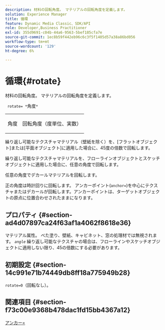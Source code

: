 ```yaml
---
description: 材料の回転角度。 マテリアルの回転角度を定義します。
solution: Experience Manager
title: 循環
feature: Dynamic Media Classic、SDK/API
role: Developer,Business Practitioner
exl-id: 355d9691-c04b-44a6-9563-5bef185cfa7e
source-git-commit: 1ec8b59f442eb96c6c3f5f1405d57a38a86bd056
workflow-type: tm+mt
source-wordcount: '129'
ht-degree: 6%

---
```


# 循環{#rotate}

材料の回転角度。 マテリアルの回転角度を定義します。

` rotate= *`角度`*`

<table id="simpletable_F1A87ECD86E8429788825374A6882CB9"> 
 <tr class="strow"> 
  <td class="stentry"> <p> <span class="varname"> 角度 </span> </p> </td> 
  <td class="stentry"> <p>回転角度（度単位、実数） </p> </td> 
 </tr> 
</table>

繰り返し可能なテクスチャマテリアル（壁紙を除く）を、[フラットオブジェクト]または[平面オブジェクト]に適用した場合に、45度の倍数で回転します。

繰り返し可能なテクスチャマテリアルを、フローラインオブジェクトとスケッチオブジェクトに適用した場合に、任意の角度で回転します。

任意の角度でデカールマテリアルを回転します。

正の角度は時計回りに回転します。 アンカーポイント(`anchor=`)を中心にテクスチャまたはデカールが回転します。アンカーポイントは、ターゲットオブジェクトの原点に位置合わせされたままになります。

## プロパティ {#section-ad4d07897ca24f63af1a4062f8618e36}

マテリアル属性。 べた塗り、壁紙、キャビネット、窓の処理材では無視されます。 *`angle`* 繰り返し可能なテクスチャの場合は、フローラインやスケッチオブジェクトに適用しない限り、45の倍数にする必要があります。

## 初期設定 {#section-14c991e71b74449db8ff18a775949b28}

`rotate=0`（回転なし）。

## 関連項目 {#section-f73c00e9368b478dac1fd15bb4367a12}

[アンカー=](../../../../../ir-api/http-protocol/image-rendering-api-ref/c-ir-http-protocol-ref/c-ir-http-protocol-command-reference/r-ir-http-anchor.md#reference-d53923d785c9442997dc7f2199524c26)
